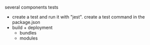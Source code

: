 several components
tests
 - create a test and run it with "jest". create a test command in the package.json
- build + deployment
   - bundles
   - modules